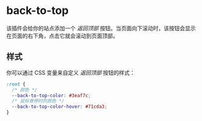 # back-to-top

<NpmBadge package="@vuepress/plugin-back-to-top" />

该插件会给你的站点添加一个 _返回顶部_ 按钮。当页面向下滚动时，该按钮会显示在页面的右下角，点击它就会滚动到页面顶部。

## 样式

你可以通过 CSS 变量来自定义 _返回顶部_ 按钮的样式：

```css
:root {
  /* 颜色 */
  --back-to-top-color: #3eaf7c;
  /* 鼠标悬停时的颜色 */
  --back-to-top-color-hover: #71cda3;
}
```
